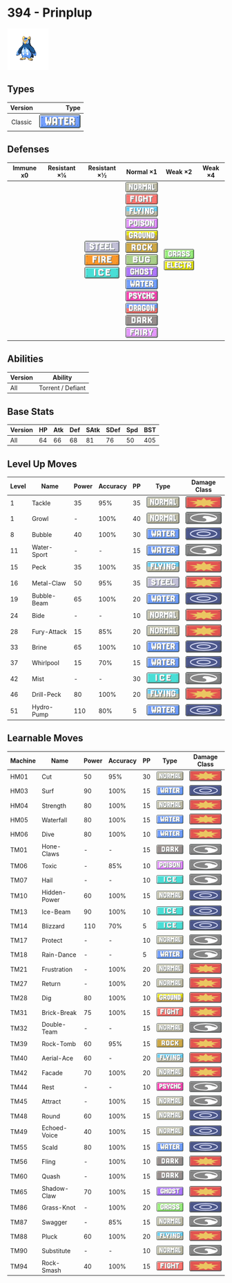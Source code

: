 # 394 - Prinplup

![prinplup](../img/pokemon/394.png)

## Types

| Version | Type                             |
| :-----: | -------------------------------: |
| Classic | ![water](../img/types/water.png) |

## Defenses

| Immune x0 | Resistant ×¼ | Resistant ×½                                                                                         | Normal ×1                                                                                                                                                                                                                                                                                                                                                                                                                                                                                                | Weak ×2                                                                     | Weak ×4 |
| --------- | ------------ | ---------------------------------------------------------------------------------------------------- | -------------------------------------------------------------------------------------------------------------------------------------------------------------------------------------------------------------------------------------------------------------------------------------------------------------------------------------------------------------------------------------------------------------------------------------------------------------------------------------------------------- | --------------------------------------------------------------------------- | ------- |
|           |              | ![steel](../img/types/steel.png)<br/>![fire](../img/types/fire.png)<br/>![ice](../img/types/ice.png) | ![normal](../img/types/normal.png)<br/>![fighting](../img/types/fighting.png)<br/>![flying](../img/types/flying.png)<br/>![poison](../img/types/poison.png)<br/>![ground](../img/types/ground.png)<br/>![rock](../img/types/rock.png)<br/>![bug](../img/types/bug.png)<br/>![ghost](../img/types/ghost.png)<br/>![water](../img/types/water.png)<br/>![psychic](../img/types/psychic.png)<br/>![dragon](../img/types/dragon.png)<br/>![dark](../img/types/dark.png)<br/>![fairy](../img/types/fairy.png) | ![grass](../img/types/grass.png)<br/>![electric](../img/types/electric.png) |         |

## Abilities

| Version | Ability           |
| ------- | ----------------- |
| All     | Torrent / Defiant |

## Base Stats

| Version | HP | Atk | Def | SAtk | SDef | Spd | BST |
| ------- | -- | --- | --- | ---- | ---- | --- | --- |
| All     | 64 | 66  | 68  | 81   | 76   | 50  | 405 |

## Level Up Moves

| Level | Name        | Power | Accuracy | PP | Type                               | Damage Class                           |
| ----- | ----------- | ----- | -------- | -- | ---------------------------------- | -------------------------------------- |
| 1     | Tackle      | 35    | 95%      | 35 | ![normal](../img/types/normal.png) | ![physical](../img/types/physical.png) |
| 1     | Growl       | -     | 100%     | 40 | ![normal](../img/types/normal.png) | ![status](../img/types/status.png)     |
| 8     | Bubble      | 40    | 100%     | 30 | ![water](../img/types/water.png)   | ![special](../img/types/special.png)   |
| 11    | Water-Sport | -     | -        | 15 | ![water](../img/types/water.png)   | ![status](../img/types/status.png)     |
| 15    | Peck        | 35    | 100%     | 35 | ![flying](../img/types/flying.png) | ![physical](../img/types/physical.png) |
| 16    | Metal-Claw  | 50    | 95%      | 35 | ![steel](../img/types/steel.png)   | ![physical](../img/types/physical.png) |
| 19    | Bubble-Beam | 65    | 100%     | 20 | ![water](../img/types/water.png)   | ![special](../img/types/special.png)   |
| 24    | Bide        | -     | -        | 10 | ![normal](../img/types/normal.png) | ![physical](../img/types/physical.png) |
| 28    | Fury-Attack | 15    | 85%      | 20 | ![normal](../img/types/normal.png) | ![physical](../img/types/physical.png) |
| 33    | Brine       | 65    | 100%     | 10 | ![water](../img/types/water.png)   | ![special](../img/types/special.png)   |
| 37    | Whirlpool   | 15    | 70%      | 15 | ![water](../img/types/water.png)   | ![special](../img/types/special.png)   |
| 42    | Mist        | -     | -        | 30 | ![ice](../img/types/ice.png)       | ![status](../img/types/status.png)     |
| 46    | Drill-Peck  | 80    | 100%     | 20 | ![flying](../img/types/flying.png) | ![physical](../img/types/physical.png) |
| 51    | Hydro-Pump  | 110   | 80%      | 5  | ![water](../img/types/water.png)   | ![special](../img/types/special.png)   |

## Learnable Moves

| Machine | Name         | Power | Accuracy | PP | Type                                   | Damage Class                           |
| ------- | ------------ | ----- | -------- | -- | -------------------------------------- | -------------------------------------- |
| HM01    | Cut          | 50    | 95%      | 30 | ![normal](../img/types/normal.png)     | ![physical](../img/types/physical.png) |
| HM03    | Surf         | 90    | 100%     | 15 | ![water](../img/types/water.png)       | ![special](../img/types/special.png)   |
| HM04    | Strength     | 80    | 100%     | 15 | ![normal](../img/types/normal.png)     | ![physical](../img/types/physical.png) |
| HM05    | Waterfall    | 80    | 100%     | 15 | ![water](../img/types/water.png)       | ![physical](../img/types/physical.png) |
| HM06    | Dive         | 80    | 100%     | 10 | ![water](../img/types/water.png)       | ![physical](../img/types/physical.png) |
| TM01    | Hone-Claws   | -     | -        | 15 | ![dark](../img/types/dark.png)         | ![status](../img/types/status.png)     |
| TM06    | Toxic        | -     | 85%      | 10 | ![poison](../img/types/poison.png)     | ![status](../img/types/status.png)     |
| TM07    | Hail         | -     | -        | 10 | ![ice](../img/types/ice.png)           | ![status](../img/types/status.png)     |
| TM10    | Hidden-Power | 60    | 100%     | 15 | ![normal](../img/types/normal.png)     | ![special](../img/types/special.png)   |
| TM13    | Ice-Beam     | 90    | 100%     | 10 | ![ice](../img/types/ice.png)           | ![special](../img/types/special.png)   |
| TM14    | Blizzard     | 110   | 70%      | 5  | ![ice](../img/types/ice.png)           | ![special](../img/types/special.png)   |
| TM17    | Protect      | -     | -        | 10 | ![normal](../img/types/normal.png)     | ![status](../img/types/status.png)     |
| TM18    | Rain-Dance   | -     | -        | 5  | ![water](../img/types/water.png)       | ![status](../img/types/status.png)     |
| TM21    | Frustration  | -     | 100%     | 20 | ![normal](../img/types/normal.png)     | ![physical](../img/types/physical.png) |
| TM27    | Return       | -     | 100%     | 20 | ![normal](../img/types/normal.png)     | ![physical](../img/types/physical.png) |
| TM28    | Dig          | 80    | 100%     | 10 | ![ground](../img/types/ground.png)     | ![physical](../img/types/physical.png) |
| TM31    | Brick-Break  | 75    | 100%     | 15 | ![fighting](../img/types/fighting.png) | ![physical](../img/types/physical.png) |
| TM32    | Double-Team  | -     | -        | 15 | ![normal](../img/types/normal.png)     | ![status](../img/types/status.png)     |
| TM39    | Rock-Tomb    | 60    | 95%      | 15 | ![rock](../img/types/rock.png)         | ![physical](../img/types/physical.png) |
| TM40    | Aerial-Ace   | 60    | -        | 20 | ![flying](../img/types/flying.png)     | ![physical](../img/types/physical.png) |
| TM42    | Facade       | 70    | 100%     | 20 | ![normal](../img/types/normal.png)     | ![physical](../img/types/physical.png) |
| TM44    | Rest         | -     | -        | 10 | ![psychic](../img/types/psychic.png)   | ![status](../img/types/status.png)     |
| TM45    | Attract      | -     | 100%     | 15 | ![normal](../img/types/normal.png)     | ![status](../img/types/status.png)     |
| TM48    | Round        | 60    | 100%     | 15 | ![normal](../img/types/normal.png)     | ![special](../img/types/special.png)   |
| TM49    | Echoed-Voice | 40    | 100%     | 15 | ![normal](../img/types/normal.png)     | ![special](../img/types/special.png)   |
| TM55    | Scald        | 80    | 100%     | 15 | ![water](../img/types/water.png)       | ![special](../img/types/special.png)   |
| TM56    | Fling        | -     | 100%     | 10 | ![dark](../img/types/dark.png)         | ![physical](../img/types/physical.png) |
| TM60    | Quash        | -     | 100%     | 15 | ![dark](../img/types/dark.png)         | ![status](../img/types/status.png)     |
| TM65    | Shadow-Claw  | 70    | 100%     | 15 | ![ghost](../img/types/ghost.png)       | ![physical](../img/types/physical.png) |
| TM86    | Grass-Knot   | -     | 100%     | 20 | ![grass](../img/types/grass.png)       | ![special](../img/types/special.png)   |
| TM87    | Swagger      | -     | 85%      | 15 | ![normal](../img/types/normal.png)     | ![status](../img/types/status.png)     |
| TM88    | Pluck        | 60    | 100%     | 20 | ![flying](../img/types/flying.png)     | ![physical](../img/types/physical.png) |
| TM90    | Substitute   | -     | -        | 10 | ![normal](../img/types/normal.png)     | ![status](../img/types/status.png)     |
| TM94    | Rock-Smash   | 40    | 100%     | 15 | ![fighting](../img/types/fighting.png) | ![physical](../img/types/physical.png) |